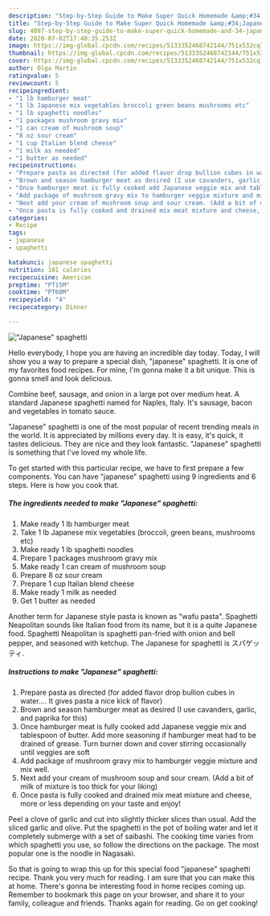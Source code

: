 ```yaml
---
description: "Step-by-Step Guide to Make Super Quick Homemade &amp;#34;Japanese&amp;#34; spaghetti"
title: "Step-by-Step Guide to Make Super Quick Homemade &amp;#34;Japanese&amp;#34; spaghetti"
slug: 4097-step-by-step-guide-to-make-super-quick-homemade-and-34-japanese-and-34-spaghetti
date: 2020-07-02T17:40:35.253Z
image: https://img-global.cpcdn.com/recipes/5133352468742144/751x532cq70/japanese-spaghetti-recipe-main-photo.jpg
thumbnail: https://img-global.cpcdn.com/recipes/5133352468742144/751x532cq70/japanese-spaghetti-recipe-main-photo.jpg
cover: https://img-global.cpcdn.com/recipes/5133352468742144/751x532cq70/japanese-spaghetti-recipe-main-photo.jpg
author: Olga Martin
ratingvalue: 5
reviewcount: 5
recipeingredient:
- "1 lb hamburger meat"
- "1 lb Japanese mix vegetables broccoli green beans mushrooms etc"
- "1 lb spaghetti noodles"
- "1 packages mushroom gravy mix"
- "1 can cream of mushroom soup"
- "8 oz sour cream"
- "1 cup Italian blend cheese"
- "1 milk as needed"
- "1 butter as needed"
recipeinstructions:
- "Prepare pasta as directed (for added flavor drop bullion cubes in water.... It gives pasta a nice kick of flavor)"
- "Brown and season hamburger meat as desired (I use cavanders, garlic, and paprika for this)"
- "Once hamburger meat is fully cooked add Japanese veggie mix and tablespoon of butter. Add more seasoning if hamburger meat had to be drained of grease. Turn burner down and cover stirring occasionally until veggies are soft"
- "Add package of mushroom gravy mix to hamburger veggie mixture and mix well."
- "Next add your cream of mushroom soup and sour cream. (Add a bit of milk of mixture is too thick for your liking)"
- "Once pasta is fully cooked and drained mix meat mixture and cheese, more or less depending on your taste and enjoy!"
categories:
- Recipe
tags:
- japanese
- spaghetti

katakunci: japanese spaghetti 
nutrition: 181 calories
recipecuisine: American
preptime: "PT15M"
cooktime: "PT60M"
recipeyield: "4"
recipecategory: Dinner

---
```



![&#34;Japanese&#34; spaghetti](https://img-global.cpcdn.com/recipes/5133352468742144/751x532cq70/japanese-spaghetti-recipe-main-photo.jpg)

Hello everybody, I hope you are having an incredible day today. Today, I will show you a way to prepare a special dish, &#34;japanese&#34; spaghetti. It is one of my favorites food recipes. For mine, I'm gonna make it a bit unique. This is gonna smell and look delicious.

Combine beef, sausage, and onion in a large pot over medium heat. A standard Japanese spaghetti named for Naples, Italy. It&#39;s sausage, bacon and vegetables in tomato sauce.

&#34;Japanese&#34; spaghetti is one of the most popular of recent trending meals in the world. It is appreciated by millions every day. It is easy, it's quick, it tastes delicious. They are nice and they look fantastic. &#34;Japanese&#34; spaghetti is something that I've loved my whole life.


To get started with this particular recipe, we have to first prepare a few components. You can have &#34;japanese&#34; spaghetti using 9 ingredients and 6 steps. Here is how you cook that.

<!--inarticleads1-->

##### The ingredients needed to make &#34;Japanese&#34; spaghetti:

1. Make ready 1 lb hamburger meat
1. Take 1 lb Japanese mix vegetables (broccoli, green beans, mushrooms etc)
1. Make ready 1 lb spaghetti noodles
1. Prepare 1 packages mushroom gravy mix
1. Make ready 1 can cream of mushroom soup
1. Prepare 8 oz sour cream
1. Prepare 1 cup Italian blend cheese
1. Make ready 1 milk as needed
1. Get 1 butter as needed


Another term for Japanese style pasta is known as &#34;wafu pasta&#34;. Spaghetti Neapolitan sounds like Italian food from its name, but it is a quite Japanese food. Spaghetti Neapolitan is spaghetti pan-fried with onion and bell pepper, and seasoned with ketchup. The Japanese for spaghetti is スパゲッティ. 

<!--inarticleads2-->

##### Instructions to make &#34;Japanese&#34; spaghetti:

1. Prepare pasta as directed (for added flavor drop bullion cubes in water.... It gives pasta a nice kick of flavor)
1. Brown and season hamburger meat as desired (I use cavanders, garlic, and paprika for this)
1. Once hamburger meat is fully cooked add Japanese veggie mix and tablespoon of butter. Add more seasoning if hamburger meat had to be drained of grease. Turn burner down and cover stirring occasionally until veggies are soft
1. Add package of mushroom gravy mix to hamburger veggie mixture and mix well.
1. Next add your cream of mushroom soup and sour cream. (Add a bit of milk of mixture is too thick for your liking)
1. Once pasta is fully cooked and drained mix meat mixture and cheese, more or less depending on your taste and enjoy!


Peel a clove of garlic and cut into slightly thicker slices than usual. Add the sliced garlic and olive. Put the spaghetti in the pot of boiling water and let it completely submerge with a set of saibashi. The cooking time varies from which spaghetti you use, so follow the directions on the package. The most popular one is the noodle in Nagasaki. 

So that is going to wrap this up for this special food &#34;japanese&#34; spaghetti recipe. Thank you very much for reading. I am sure that you can make this at home. There's gonna be interesting food in home recipes coming up. Remember to bookmark this page on your browser, and share it to your family, colleague and friends. Thanks again for reading. Go on get cooking!

